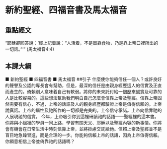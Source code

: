 # 新約聖經、四福音書及馬太福音
## 重點經文
“耶穌卻回答說：‘經上記着說：“人活着，不是單靠食物，乃是靠上帝口裡所出的一切話。”’” (馬太福音4:4)
## 本課大綱
■ 新約聖經
■ 四福音書
■ 馬太福音
##引子
什麼使你能夠信任一個人？或許良好的聲譽及公認的專長會有幫助，但是，最深的信任是由親身經歷這人的信實及正直而產生的。倚賴別人意味着自己有軟弱。將你的未來託付給一個歷來誠實及可靠的人是比較容易的。這些想法幫助我們明白自己怎麼會信靠上帝及聖經。信靠上帝固然需要有信心，不過，上帝的話語及人的親身經歷都驗證上帝是值得信賴的。上帝說真話。上帝的屬性及祂所作的一切都是完美的。上帝信守承諾。上帝向信靠祂的人展現祂的信實。
今年，上帝吸引你到這裡研讀祂的話語——聖經裡的這本書。你將與小組裡的學員一同上路，學習有關天父、耶穌以及聖經內容的新事情。你將會有機會在日常生活中時刻信靠上帝，並將掛慮交託給祂。信賴上帝及聖經並不是盲目地急躁冒進，而是合理的一步。你能夠信賴上帝的話語，因為上帝值得信賴。你願意相信上帝並倚靠祂的話語嗎？
